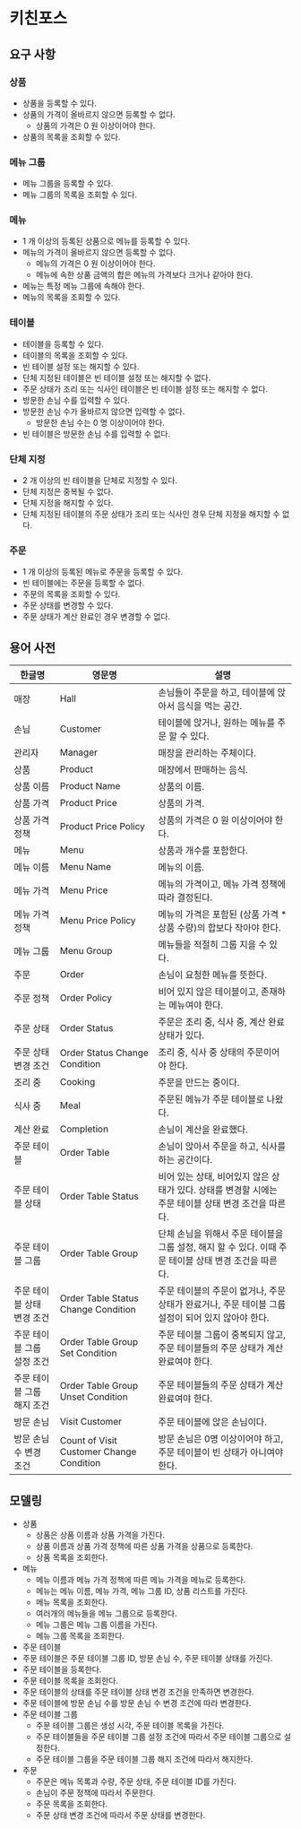 # 키친포스

## 요구 사항

### 상품

* 상품을 등록할 수 있다.
* 상품의 가격이 올바르지 않으면 등록할 수 없다.
    * 상품의 가격은 0 원 이상이어야 한다.
* 상품의 목록을 조회할 수 있다.

### 메뉴 그룹

* 메뉴 그룹을 등록할 수 있다.
* 메뉴 그룹의 목록을 조회할 수 있다.

### 메뉴

* 1 개 이상의 등록된 상품으로 메뉴를 등록할 수 있다.
* 메뉴의 가격이 올바르지 않으면 등록할 수 없다.
    * 메뉴의 가격은 0 원 이상이어야 한다.
    * 메뉴에 속한 상품 금액의 합은 메뉴의 가격보다 크거나 같아야 한다.
* 메뉴는 특정 메뉴 그룹에 속해야 한다.
* 메뉴의 목록을 조회할 수 있다.

### 테이블

* 테이블을 등록할 수 있다.
* 테이블의 목록을 조회할 수 있다.
* 빈 테이블 설정 또는 해지할 수 있다.
* 단체 지정된 테이블은 빈 테이블 설정 또는 해지할 수 없다.
* 주문 상태가 조리 또는 식사인 테이블은 빈 테이블 설정 또는 해지할 수 없다.
* 방문한 손님 수를 입력할 수 있다.
* 방문한 손님 수가 올바르지 않으면 입력할 수 없다.
    * 방문한 손님 수는 0 명 이상이어야 한다.
* 빈 테이블은 방문한 손님 수를 입력할 수 없다.

### 단체 지정

* 2 개 이상의 빈 테이블을 단체로 지정할 수 있다.
* 단체 지정은 중복될 수 없다.
* 단체 지정을 해지할 수 있다.
* 단체 지정된 테이블의 주문 상태가 조리 또는 식사인 경우 단체 지정을 해지할 수 없다.

### 주문

* 1 개 이상의 등록된 메뉴로 주문을 등록할 수 있다.
* 빈 테이블에는 주문을 등록할 수 없다.
* 주문의 목록을 조회할 수 있다.
* 주문 상태를 변경할 수 있다.
* 주문 상태가 계산 완료인 경우 변경할 수 없다.

## 용어 사전

| 한글명 | 영문명 | 설명  |
| --- | --- | --- |
| 매장 | Hall | 손님들이 주문을 하고, 테이블에 앉아서 음식을 먹는 공간. |
| 손님 | Customer | 테이블에 앉거나, 원하는 메뉴를 주문 할 수 있다. |
| 관리자 | Manager | 매장을 관리하는 주체이다. |
| 상품 | Product | 매장에서 판매하는 음식. |
| 상품 이름 | Product Name | 상품의 이름. |
| 상품 가격 | Product Price | 상품의 가격. |
| 상품 가격 정책 | Product Price Policy | 상품의 가격은 0 원 이상이어야 한다. |
| 메뉴 | Menu | 상품과 개수를 포함한다. |
| 메뉴 이름 | Menu Name | 메뉴의 이름. |
| 메뉴 가격 | Menu Price | 메뉴의 가격이고, 메뉴 가격 정책에 따라 결정된다. |
| 메뉴 가격 정책 | Menu Price Policy | 메뉴의 가격은 포함된 (상품 가격 * 상품 수량)의 합보다 작아야 한다. |
| 메뉴 그룹 | Menu Group | 메뉴들을 적절히 그룹 지을 수 있다. |
| 주문 | Order | 손님이 요청한 메뉴를 뜻한다. |
| 주문 정책 | Order Policy | 비어 있지 않은 테이블이고, 존재하는 메뉴여야 한다. |
| 주문 상태 | Order Status | 주문은 조리 중, 식사 중, 계산 완료 상태가 있다. |
| 주문 상태 변경 조건 | Order Status Change Condition | 조리 중, 식사 중 상태의 주문이어야 한다. |
| 조리 중 | Cooking | 주문을 만드는 중이다. |
| 식사 중 | Meal | 주문된 메뉴가 주문 테이블로 나왔다. |
| 계산 완료 | Completion | 손님이 계산을 완료했다. |
| 주문 테이블 | Order Table | 손님이 앉아서 주문을 하고, 식사를 하는 공간이다. |
| 주문 테이블 상태 | Order Table Status | 비어 있는 상태, 비어있지 않은 상태가 있다. 상태를 변경할 시에는 주문 테이블 상태 변경 조건을 따른다. |
| 주문 테이블 그룹 | Order Table Group | 단체 손님을 위해서 주문 테이블을 그룹 설정, 해지 할 수 있다. 이때 주문 테이블 상태 변경 조건을 따른다. |
| 주문 테이블 상태 변경 조건 | Order Table Status Change Condition | 주문 테이블의 주문이 없거나, 주문 상태가 완료거나, 주문 테이블 그룹 설정이 되어 있지 않아야 한다. |
| 주문 테이블 그룹 설정 조건 | Order Table Group Set Condition | 주문 테이블 그룹이 중복되지 않고, 주문 테이블들의 주문 상태가 계산 완료여야 한다. |
| 주문 테이블 그룹 해지 조건 | Order Table Group Unset Condition | 주문 테이블들의 주문 상태가 계산 완료여야 한다. |
| 방문 손님 | Visit Customer | 주문 테이블에 앉은 손님이다. |
| 방문 손님 수 변경 조건 | Count of Visit Customer Change Condition | 방문 손님은 0명 이상이어야 하고, 주문 테이블이 빈 상태가 아니여야 한다. |

## 모델링

- 상품
  - 상품은 상품 이름과 상품 가격을 가진다.
  - 상품 이름과 상품 가격 정책에 따른 상품 가격을 상품으로 등록한다.
  - 상품 목록을 조회한다.
- 메뉴
  - 메뉴 이름과 메뉴 가격 정책에 따른 메뉴 가격을 메뉴로 등록한다.
  - 메뉴는 메뉴 이름, 메뉴 가격, 메뉴 그룹 ID, 상품 리스트를 가진다.
  - 메뉴 목록을 조회한다.
  - 여러개의 메뉴들을 메뉴 그룹으로 등록한다.
  - 메뉴 그룹은 메뉴 그룹 이름을 가진다.
  - 메뉴 그룹 목록을 조회한다.
- 주문 테이블
 - 주문 테이블은 주문 테이블 그룹 ID, 방문 손님 수, 주문 테이블 상태를 가진다.
 - 주문 테이블을 등록한다.
 - 주문 테이블 목록을 조회한다.
 - 주문 테이블의 상태를 주문 테이블 상태 변경 조건을 만족하면 변경한다.
 - 주문 테이블에 방문 손님 수를 방문 손님 수 변경 조건에 따라 변경한다.
- 주문 테이블 그룹
  - 주문 테이블 그룹은 생성 시각, 주문 테이블 목록을 가진다.
  - 주문 테이블들을 주문 테이블 그룹 설정 조건에 따라서 주문 테이블 그룹으로 설정한다.
  - 주문 테이블 그룹을 주문 테이블 그룹 해지 조건에 따라서 해지한다.
- 주문
  - 주문은 메뉴 목록과 수량, 주문 상태, 주문 테이블 ID를 가진다.
  - 손님이 주문 정책에 따라서 주문한다.
  - 주문 목록을 조회한다.
  - 주문 상태 변경 조건에 따라서 주문 상태를 변경한다.
